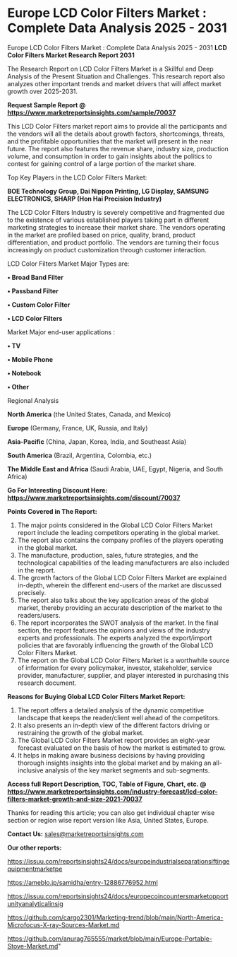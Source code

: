 # Europe LCD Color Filters Market : Complete Data Analysis 2025 - 2031
Europe LCD Color Filters Market : Complete Data Analysis 2025 - 2031
<strong>LCD Color Filters Market Research Report 2031</strong>

The Research Report on LCD Color Filters Market is a Skillful and Deep Analysis of the Present Situation and Challenges. This research report also analyzes other important trends and market drivers that will affect market growth over 2025-2031.

<strong>Request Sample Report @ <a href=https://www.marketreportsinsights.com/sample/70037>https://www.marketreportsinsights.com/sample/70037</a></strong>

This LCD Color Filters market report aims to provide all the participants and the vendors will all the details about growth factors, shortcomings, threats, and the profitable opportunities that the market will present in the near future. The report also features the revenue share, industry size, production volume, and consumption in order to gain insights about the politics to contest for gaining control of a large portion of the market share.

Top Key Players in the LCD Color Filters Market:

<strong>BOE Technology Group, Dai Nippon Printing, LG Display, SAMSUNG ELECTRONICS, SHARP (Hon Hai Precision Industry)</strong>

The LCD Color Filters Industry is severely competitive and fragmented due to the existence of various established players taking part in different marketing strategies to increase their market share. The vendors operating in the market are profiled based on price, quality, brand, product differentiation, and product portfolio. The vendors are turning their focus increasingly on product customization through customer interaction.

LCD Color Filters Market Major Types are:

<strong>• Broad Band Filter

• Passband Filter

• Custom Color Filter

• LCD Color Filters</strong>

Market Major end-user applications :

<strong>• TV

• Mobile Phone

• Notebook

• Other</strong>

Regional Analysis

</u><strong><b>North America</b></strong> (the United States, Canada, and Mexico)

<strong><b>Europe </b></strong>(Germany, France, UK, Russia, and Italy)

<strong><b>Asia-Pacific</b></strong> (China, Japan, Korea, India, and Southeast Asia)

<strong><b>South America</b></strong> (Brazil, Argentina, Colombia, etc.)

<strong><b>The Middle East and Africa</b></strong> (Saudi Arabia, UAE, Egypt, Nigeria, and South Africa)

<strong>Go For Interesting Discount Here: <a href=https://www.marketreportsinsights.com/discount/70037>https://www.marketreportsinsights.com/discount/70037</a></strong>

<strong>Points Covered in The Report:</strong>
<ol>
  <li>The major points considered in the Global LCD Color Filters Market report include the leading competitors operating in the global market.</li>
  <li>The report also contains the company profiles of the players operating in the global market.</li>
  <li>The manufacture, production, sales, future strategies, and the technological capabilities of the leading manufacturers are also included in the report.</li>
  <li>The growth factors of the Global LCD Color Filters Market are explained in-depth, wherein the different end-users of the market are discussed precisely.</li>
  <li>The report also talks about the key application areas of the global market, thereby providing an accurate description of the market to the readers/users.</li>
  <li>The report incorporates the SWOT analysis of the market. In the final section, the report features the opinions and views of the industry experts and professionals. The experts analyzed the export/import policies that are favorably influencing the growth of the Global LCD Color Filters Market.</li>
  <li>The report on the Global LCD Color Filters Market is a worthwhile source of information for every policymaker, investor, stakeholder, service provider, manufacturer, supplier, and player interested in purchasing this research document.</li>
</ol>
<strong>Reasons for Buying Global LCD Color Filters Market Report:</strong>

<ol>
  <li>The report offers a detailed analysis of the dynamic competitive landscape that keeps the reader/client well ahead of the competitors.</li>
  <li>It also presents an in-depth view of the different factors driving or restraining the growth of the global market.</li>
  <li>The Global LCD Color Filters Market report provides an eight-year forecast evaluated on the basis of how the market is estimated to grow.</li>
  <li>It helps in making aware business decisions by having providing thorough insights insights into the global market and by making an all-inclusive analysis of the key market segments and sub-segments.</li>
</ol>
<strong>Access full Report Description, TOC, Table of Figure, Chart, etc. @ <a href=https://www.marketreportsinsights.com/industry-forecast/lcd-color-filters-market-growth-and-size-2021-70037>https://www.marketreportsinsights.com/industry-forecast/lcd-color-filters-market-growth-and-size-2021-70037</a></strong>


Thanks for reading this article; you can also get individual chapter wise section or region wise report version like Asia, United States, Europe.

<strong>Contact Us:</strong>
sales@marketreportsinsights.com

<strong>Our other reports:</strong>

<a href=https://issuu.com/reportsinsights24/docs/europeindustrialseparationsiftingequipmentmarketpe>https://issuu.com/reportsinsights24/docs/europeindustrialseparationsiftingequipmentmarketpe</a>

<a href=https://ameblo.jp/samidha/entry-12886776952.html>https://ameblo.jp/samidha/entry-12886776952.html</a>

<a href=https://issuu.com/reportsinsights24/docs/europecoincountersmarketopportunityanalyticalinsig>https://issuu.com/reportsinsights24/docs/europecoincountersmarketopportunityanalyticalinsig</a>

<a href=https://github.com/cargo2301/Marketing-trend/blob/main/North-America-Microfocus-X-ray-Sources-Market.md>https://github.com/cargo2301/Marketing-trend/blob/main/North-America-Microfocus-X-ray-Sources-Market.md</a>

<a href=https://github.com/anurag765555/market/blob/main/Europe-Portable-Stove-Market.md>https://github.com/anurag765555/market/blob/main/Europe-Portable-Stove-Market.md</a>"

